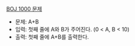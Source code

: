 [BOJ 1000 문제](https://www.acmicpc.net/problem/1000)

- 문제: A+B   
- 입력: 첫째 줄에 A와 B가 주어진다. (0 < A, B < 10)   
- 출력: 첫째 줄에 A+B를 출력한다.
